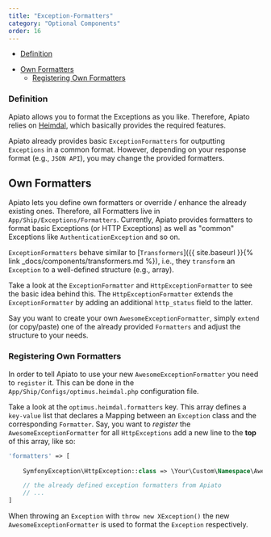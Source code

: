 ```yaml
---
title: "Exception-Formatters"
category: "Optional Components"
order: 16
---
```


* [Definition](#definition)
- [Own Formatters](#own-formatters)
  - [Registering Own Formatters](#registering-own-formatters)


<a name="definition"></a>
### Definition

Apiato allows you to format the Exceptions as you like. Therefore, Apiato relies on [Heimdal](https://github.com/esbenp/heimdal), which 
basically provides the required features.

Apiato already provides basic `ExceptionFormatters` for outputting `Exceptions` in a common format. However, depending on your
response format (e.g., `JSON API`), you may change the provided formatters.

<a name="own-formatters"></a>

## Own Formatters

Apiato lets you define own formatters or override / enhance the already existing ones. Therefore, all Formatters live in
`App/Ship/Exceptions/Formatters`. 
Currently, Apiato provides formatters to format basic Exceptions (or HTTP Exceptions) as well as "common" Exceptions like `AuthenticationException` and so on.

`ExceptionFormatters` behave similar to [`Transformers`]({{ site.baseurl }}{% link _docs/components/transformers.md %}), 
i.e., they `transform` an `Exception` to a well-defined structure (e.g., array).

Take a look at the `ExceptionFormatter` and `HttpExceptionFormatter` to see the basic idea behind this. The `HttpExceptionFormatter`
extends the `ExceptionFormatter` by adding an additional `http_status` field to the latter.

Say you want to create your own `AwesomeExceptionFormatter`, simply `extend` (or copy/paste) one of the already 
provided `Formatters` and adjust the structure to your needs.

<a name="registering-own-formatters"></a>

### Registering Own Formatters

In order to tell Apiato to use your new `AwesomeExceptionFormatter` you need to `register` it. This can be done in the 
`App/Ship/Configs/optimus.heimdal.php` configuration file.

Take a look at the `optimus.heimdal.formatters` key. This array defines a `key-value` list that declares a Mapping between an
`Exception` class and the corresponding `Formatter`.
Say, you want to _register_ the `AwesomeExceptionFormatter` for all `HttpExceptions` add a new line to the **top** of this array, like so:
```php
'formatters' => [
    
    SymfonyException\HttpException::class => \Your\Custom\Namespace\AwesomeExceptionFormatter::class,

    // the already defined exception formatters from Apiato
    // ...
]
```

When throwing an `Exception` with `throw new XException()` the new `AwesomeExceptionFormatter` is used to format the `Exception` respectively.

